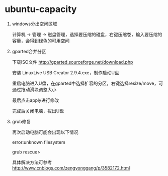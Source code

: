 # ubuntu-capacity


1. windows分出空闲区域

	计算机 → 管理 → 磁盘管理，选择要压缩的磁盘，右键压缩卷，输入要压缩的容量，会得到绿色的可用空间

2. gparted合并分区

	下载ISO文件 http://gparted.sourceforge.net/download.php
	
	安装 LinuxLive USB Creator 2.9.4.exe，制作启动U盘
	
	重启电脑进入U盘，在gparted中选择扩容的分区，右键选择resize/move，可通过拖动滑块调整大小
	
	最后点击apply进行修改
	
	完成后关闭电脑，拔出U盘
      
3. grub修复

	再次启动电脑可能会出现以下情况
	
	error:unknown filesystem
	
	grub rescue>
	
	具体解决方法可参考 http://www.cnblogs.com/zengyonggang/p/3582172.html
